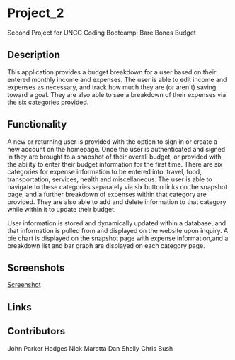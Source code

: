 # Project_2
Second Project for UNCC Coding Bootcamp: Bare Bones Budget

## Description
This application provides a budget breakdown for a user based on their entered monthly income and expenses. The user is able to edit income and expenses as necessary, and track how much they are (or aren't) saving toward a goal. They are also able to see a breakdown of their expenses via the six categories provided.

## Functionality
A new or returning user is provided with the option to sign in or create a new account on the homepage. Once the user is authenticated and signed in they are brought to a snapshot of their overall budget, or provided with the ability to enter their budget information for the first time. There are six categories for expense information to be entered into: travel, food, transportation, services, health and miscellaneous. The user is able to navigate to these categories separately via six button links on the snapshot page, and a further breakdown of expenses within that category are provided. They are also able to add and delete information to that category while within it to update their budget.

User information is stored and dynamically updated within a database, and that information is pulled from and displayed on the website upon inquiry. A pie chart is displayed on the snapshot page with expense information,and a breakdown list and bar graph are displayed on each category page.


## Screenshots
[Screenshot]()

## Links

## Contributors
John Parker Hodges
Nick Marotta
Dan Shelly
Chris Bush


